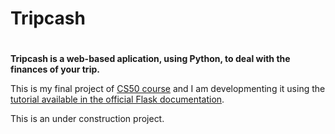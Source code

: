 # Tripcash <h1>

**Tripcash is a web-based aplication, using Python, to deal with the finances of your trip.**

This is my final project of [CS50 course](https://cs50.harvard.edu/x/2021/) and I am developmenting it using the [tutorial available in the official Flask documentation](https://flask.palletsprojects.com/en/2.0.x/tutorial/).

This is an under construction project.